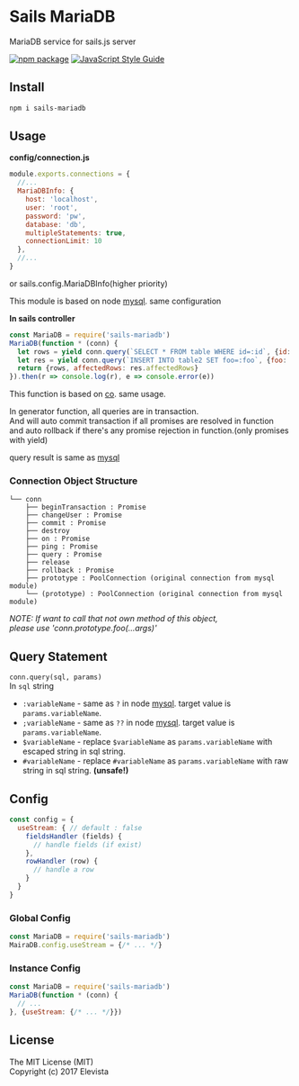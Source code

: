 # Sails MariaDB
MariaDB service for sails.js server

 [![npm package](https://img.shields.io/npm/v/sails-mariadb.svg?maxAge=2592000)](https://www.npmjs.com/package/sails-mariadb)
 [![JavaScript Style Guide](https://img.shields.io/badge/code_style-standard-brightgreen.svg)](https://standardjs.com)


## Install
```bash
npm i sails-mariadb
```
## Usage
**config/connection.js**
```js
module.exports.connections = {
  //...
  MariaDBInfo: {
    host: 'localhost',
    user: 'root',
    password: 'pw',
    database: 'db',
    multipleStatements: true,
    connectionLimit: 10
  },
  //...
}
```
or sails.config.MariaDBInfo(higher priority)

This module is based on node [mysql](https://www.npmjs.com/package/mysql).
same configuration

**In sails controller**
```js
const MariaDB = require('sails-mariadb')
MariaDB(function * (conn) {
  let rows = yield conn.query(`SELECT * FROM table WHERE id=:id`, {id: 10})
  let res = yield conn.query(`INSERT INTO table2 SET foo=:foo`, {foo: 'foo'})
  return {rows, affectedRows: res.affectedRows}
}).then(r => console.log(r), e => console.error(e))
```
This function is based on [co](https://www.npmjs.com/package/co). same usage.

In generator function, all queries are in transaction.  
And will auto commit transaction if all promises are resolved in function  
and auto rollback if there's any promise rejection in function.(only promises with yield)

query result is same as [mysql](https://www.npmjs.com/package/mysql)

### Connection Object Structure
````
└── conn
    ├── beginTransaction : Promise
    ├── changeUser : Promise
    ├── commit : Promise
    ├── destroy
    ├── on : Promise
    ├── ping : Promise
    ├── query : Promise
    ├── release
    ├── rollback : Promise
    ├── prototype : PoolConnection (original connection from mysql module)
    └── (prototype) : PoolConnection (original connection from mysql module)
````
*NOTE: If want to call that not own method of this object,  
please use 'conn.prototype.foo(...args)'*


## Query Statement
`conn.query(sql, params)`  
In `sql` string
* `:variableName` - same as `?` in node [mysql](https://www.npmjs.com/package/mysql). target value is `params.variableName`.
* `;variableName` - same as `??` in node [mysql](https://www.npmjs.com/package/mysql). target value is `params.variableName`.
* `$variableName` - replace `$variableName` as `params.variableName` with escaped string in sql string.
* `#variableName` - replace `#variableName` as `params.variableName` with raw string in sql string. **(unsafe!)**


## Config
```js
const config = {
  useStream: { // default : false
    fieldsHandler (fields) {
      // handle fields (if exist)
    },
    rowHandler (row) {
      // handle a row
    }
  }
}
```

### Global Config
```js
const MariaDB = require('sails-mariadb')
MairaDB.config.useStream = {/* ... */}
```

### Instance Config
```js
const MariaDB = require('sails-mariadb')
MariaDB(function * (conn) {
  // ...
}, {useStream: {/* ... */}})
```

## License
The MIT License (MIT)  
Copyright (c) 2017 Elevista
